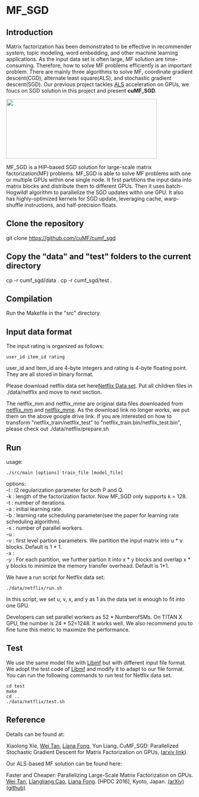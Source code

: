 # MF_SGD

## Introduction

Matrix factorization has been demonstrated to be effective in recommender system, topic modeling, word embedding, and other machine learning applications. As the input data set is often large, MF solution are time-consuming. Therefore, how to solve MF problems efficiently is an important problem. There are mainly three algorithms to solve MF, coordinate gradient descent(CGD), alternate least square(ALS), and stochastic gradient descent(SGD). Our previous project tackles [ALS](https://github.com/wei-tan/cumf_als) acceleration on GPUs, we foucs on SGD solution in this project and present **cuMF_SGD**.


<img src=https://github.com/CuMF/cumf_sgd/raw/master/figures/mf.png width=405 height=161 />


MF_SGD is a HIP-based SGD solution for large-scale matrix factorization(MF) problems. MF_SGD is able to solve MF problems with one or multiple GPUs within one single node. It first partitions the input data into matrix blocks and distribute them to different GPUs. Then it uses batch-Hogwild! algorithm to parallelize the SGD updates withn one GPU. It also has highly-optimized kernels for SGD update, leveraging cache, warp-shuffle instructions, and half-precision floats.


## Clone the repository
  git clone https://github.com/cuMF/cumf_sgd

## Copy the "data" and "test" folders to the current directory
  cp -r cumf_sgd/data .
  cp -r cumf_sgd/test .

## Compilation 

Run the Makefile in the "src" directory.

## Input data format

The input rating is organized as follows:

    user_id item_id rating

user_id and item_id are 4-byte integers and rating is 4-byte floating point. They are all stored in binary format. 

Please download netflix data set here[Netflix Data set](https://drive.google.com/drive/folders/1ZxG4hVWqNGnlvPwx0T7lDwDq816GLXv-?usp=sharing). Put all children files in ./data/netflix and move to next section.

The netflix_mm and netflix_mme are original data files downloaded from [netflix_mm](http://www.select.cs.cmu.edu/code/graphlab/datasets/netflix_mm) and [netflix_mme](http://www.select.cs.cmu.edu/code/graphlab/datasets/netflix_mme). As the download link no longer works, we put them on the above google drive link. If you are interested on how to transform "netflix_train/netflix_test" to "netflix_train.bin/netflix_test.bin", please check out ./data/netflix/prepare.sh


## Run
usage: 
    
    ./src/main [options] train_file [model_file]

options:<br />
-l <lambda>: l2 regularization parameter for both P and Q.<br />
-k <dimensions>: length of the factorization factor. Now MF_SGD only supports k = 128.<br />
-t <iterations>: number of iterations.<br />
-a <alpha>: initial learning rate.<br />
-b <beta>: learning rate scheduling parameter(see the paper for learning rate scheduling algorithm).<br />
-s <parallel workers>: number of parallel workers.<br />
-u :<br />
-v : first level partion parameters. We partition the input matrix into u * v blocks. Default is 1 * 1.<br />
-x :<br />
-y : For each partition, we further partion it into x * y blocks and overlap x * y blocks to minimize the memory transfer overhead. Default is 1*1.<br />


We have a run script for Netflix data set:

    ./data/netflix/run.sh

In this script, we set u, v, x, and y as 1 as the data set is enough to fit into one GPU. 

Developers can set parallel workers as 52 * NumberofSMs. On TITAN X GPU, the number is 24 * 52=1248. It works well. We also recommend you to fine tune this metric to maximize the performance. 


## Test
We use the same model file with [Libmf](https://github.com/cjlin1/libmf) but with different input file format. We adopt the test code of [Libmf](https://github.com/cjlin1/libmf) and modify it to adapt to our file format. You can run the following commands to run test for Netflix data set.
  
    cd test
    make
    cd ..
    ./data/netflix/test.sh


## Reference


Details can be found at:

Xiaolong Xie, [Wei Tan](https://github.com/wei-tan), [Liana Fong](https://github.com/llfong), Yun Liang, CuMF_SGD: Parallelized Stochastic Gradient Descent for Matrix Factorization on GPUs, ([arxiv link](https://arxiv.org/abs/1610.05838)).

Our ALS-based MF solution can be found here:

Faster and Cheaper: Parallelizing Large-Scale Matrix Factorization on GPUs. [Wei Tan](https://github.com/wei-tan), [Liangliang Cao](https://github.com/llcao), [Liana Fong](https://github.com/llfong). [HPDC 2016], Kyoto, Japan. [(arXiv)](http://arxiv.org/abs/1603.03820) [(github)](https://github.com/wei-tan/cumf_als)


